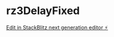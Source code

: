 # rz3DelayFixed

[Edit in StackBlitz next generation editor ⚡️](https://stackblitz.com/~/github.com/atkt1/rz3DelayFixed)